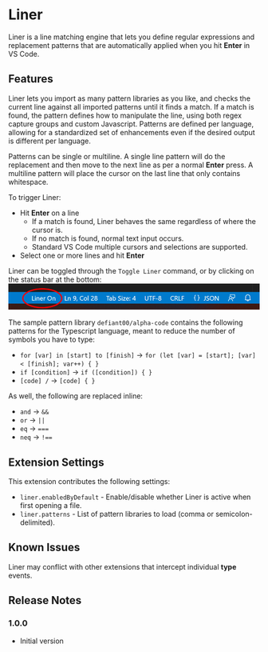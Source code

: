 # Liner

Liner is a line matching engine that lets you define regular expressions and replacement patterns that are automatically applied when you hit **Enter** in VS Code.

## Features

Liner lets you import as many pattern libraries as you like, and checks the current line against all imported patterns until it finds a match. If a match is found, the pattern defines how to manipulate the line, using both regex capture groups and custom Javascript. Patterns are defined per language, allowing for a standardized set of enhancements even if the desired output is different per language.

Patterns can be single or multiline. A single line pattern will do the replacement and then move to the next line as per a normal **Enter** press. A multiline pattern will place the cursor on the last line that only contains whitespace.

To trigger Liner:
* Hit **Enter** on a line
  * If a match is found, Liner behaves the same regardless of where the cursor is.
  * If no match is found, normal text input occurs.
  * Standard VS Code multiple cursors and selections are supported.
* Select one or more lines and hit **Enter**

Liner can be toggled through the `Toggle Liner` command, or by clicking on the status bar at the bottom:
![Status Bar Screenshot](/images/ss-status_bar.png)

The sample pattern library `defiant00/alpha-code` contains the following patterns for the Typescript language, meant to reduce the number of symbols you have to type:
* `for [var] in [start] to [finish]` -> `for (let [var] = [start]; [var] < [finish]; var++) { }`
* `if [condition]` -> `if ([condition]) { }`
* `[code] /` -> `[code] { }`

As well, the following are replaced inline:
* `and` -> `&&`
* `or` -> `||`
* `eq` -> `===`
* `neq` -> `!==`

## Extension Settings

This extension contributes the following settings:

* `liner.enabledByDefault` - Enable/disable whether Liner is active when first opening a file.
* `liner.patterns` - List of pattern libraries to load (comma or semicolon-delimited).

## Known Issues

Liner may conflict with other extensions that intercept individual **type** events.

## Release Notes

### 1.0.0

- Initial version

